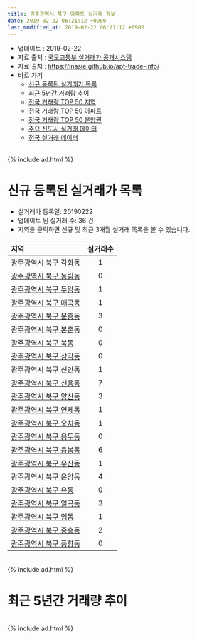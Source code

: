 ```yaml
---
title: 광주광역시 북구 아파트 실거래 정보
date: 2019-02-22 06:21:12 +0900
last_modified_at: 2019-02-22 06:21:12 +0900
---
```


* 업데이트 : 2019-02-22
* 자료 출처 : [국토교통부 실거래가 공개시스템](http://rt.molit.go.kr)
* 자료 출처 : https://inasie.github.io/apt-trade-info/
* 바로 가기
    * [신규 등록된 실거래가 목록](#신규-등록된-실거래가-목록)
    * [최근 5년간 거래량 추이](#최근-5년간-거래량-추이)
    * [전국 거래량 TOP 50 지역](https://inasie.github.io/apt-trade-info/최근-3개월-전국에서-가장-거래가-많이-발생한-지역)
    * [전국 거래량 TOP 50 아파트](https://inasie.github.io/apt-trade-info/최근-3개월-전국에서-가장-거래가-많이-발생한-아파트)
    * [전국 거래량 TOP 50 분양권](https://inasie.github.io/apt-trade-info/최근-3개월-전국에서-가장-거래가-많이-발생한-분양권)
    * [주요 신도시 실거래 데이터](https://inasie.github.io/apt-trade-info/주요-신도시)
    * [전국 실거래 데이터](https://inasie.github.io/apt-trade-info/전국)

<br>
{% include ad.html %}
<br>

# 신규 등록된 실거래가 목록
* 실거래가 등록일: 20190222
* 업데이트 된 실거래 수: 36 건
* 지역을 클릭하면 신규 및 최근 3개월 실거래 목록을 볼 수 있습니다.


|지역|실거래수|
|:---|:---:|
|[광주광역시 북구 각화동](https://ayogom.github.io/apt-trade-info/광주광역시-북구-각화동)|1|
|[광주광역시 북구 동림동](https://ayogom.github.io/apt-trade-info/광주광역시-북구-동림동)|0|
|[광주광역시 북구 두암동](https://ayogom.github.io/apt-trade-info/광주광역시-북구-두암동)|1|
|[광주광역시 북구 매곡동](https://ayogom.github.io/apt-trade-info/광주광역시-북구-매곡동)|1|
|[광주광역시 북구 문흥동](https://ayogom.github.io/apt-trade-info/광주광역시-북구-문흥동)|3|
|[광주광역시 북구 본촌동](https://ayogom.github.io/apt-trade-info/광주광역시-북구-본촌동)|0|
|[광주광역시 북구 북동](https://ayogom.github.io/apt-trade-info/광주광역시-북구-북동)|0|
|[광주광역시 북구 삼각동](https://ayogom.github.io/apt-trade-info/광주광역시-북구-삼각동)|0|
|[광주광역시 북구 신안동](https://ayogom.github.io/apt-trade-info/광주광역시-북구-신안동)|1|
|[광주광역시 북구 신용동](https://ayogom.github.io/apt-trade-info/광주광역시-북구-신용동)|7|
|[광주광역시 북구 양산동](https://ayogom.github.io/apt-trade-info/광주광역시-북구-양산동)|3|
|[광주광역시 북구 연제동](https://ayogom.github.io/apt-trade-info/광주광역시-북구-연제동)|1|
|[광주광역시 북구 오치동](https://ayogom.github.io/apt-trade-info/광주광역시-북구-오치동)|1|
|[광주광역시 북구 용두동](https://ayogom.github.io/apt-trade-info/광주광역시-북구-용두동)|0|
|[광주광역시 북구 용봉동](https://ayogom.github.io/apt-trade-info/광주광역시-북구-용봉동)|6|
|[광주광역시 북구 우산동](https://ayogom.github.io/apt-trade-info/광주광역시-북구-우산동)|1|
|[광주광역시 북구 운암동](https://ayogom.github.io/apt-trade-info/광주광역시-북구-운암동)|4|
|[광주광역시 북구 유동](https://ayogom.github.io/apt-trade-info/광주광역시-북구-유동)|0|
|[광주광역시 북구 일곡동](https://ayogom.github.io/apt-trade-info/광주광역시-북구-일곡동)|3|
|[광주광역시 북구 임동](https://ayogom.github.io/apt-trade-info/광주광역시-북구-임동)|1|
|[광주광역시 북구 중흥동](https://ayogom.github.io/apt-trade-info/광주광역시-북구-중흥동)|2|
|[광주광역시 북구 풍향동](https://ayogom.github.io/apt-trade-info/광주광역시-북구-풍향동)|0|


<br>
{% include ad.html %}
<br>

# 최근 5년간 거래량 추이


<div style="width:100%;">
    <canvas id="deal_progress" height="200"></canvas>
</div>

<script>
new Chart(document.getElementById("deal_progress"), {
    type: 'line',
    data: {
        labels: ['201402','201403','201404','201405','201406','201407','201408','201409','201410','201411','201412','201501','201502','201503','201504','201505','201506','201507','201508','201509','201510','201511','201512','201601','201602','201603','201604','201605','201606','201607','201608','201609','201610','201611','201612','201701','201702','201703','201704','201705','201706','201707','201708','201709','201710','201711','201712','201801','201802','201803','201804','201805','201806','201807','201808','201809','201810','201811','201812','201901','201902'],
        datasets: [{
            label: '매매',
            pointRadius: 1,
            data: [650, 687, 610, 548, 674, 841, 762, 727, 721, 601, 584, 762, 596, 878, 719, 558, 563, 526, 490, 525, 566, 468, 380, 357, 404, 460, 455, 418, 455, 517, 535, 532, 606, 531, 446, 430, 573, 553, 497, 509, 570, 466, 516, 597, 549, 599, 538, 1020, 779, 1020, 715, 747, 699, 764, 864, 862, 964, 624, 486, 506, 113],
            borderColor: "rgba(255, 201, 14, 1)",
            backgroundColor: "rgba(255, 201, 14, 0.5)",
            fill: false,
            lineTension: 0
        },{
            label: '전월세',
            pointRadius: 1,
            data: [466, 449, 373, 397, 416, 420, 470, 374, 365, 323, 298, 372, 349, 449, 391, 322, 338, 311, 313, 303, 310, 278, 280, 317, 344, 332, 316, 326, 374, 344, 333, 288, 280, 257, 315, 297, 399, 406, 360, 323, 377, 398, 426, 431, 359, 404, 421, 494, 428, 490, 377, 394, 446, 476, 407, 382, 389, 309, 341, 337, 155],
            borderColor: "rgba(0, 141, 185, 1)",
            backgroundColor: "rgba(0, 141, 185, 0.5)",
            fill: false,
            lineTension: 0
        }
        ]
    },
    options: {
        responsive: true,
        title: {
            display: false
        },
        tooltips: {
            mode: 'index',
            intersect: false
        },
        hover: {
            mode: 'nearest',
            intersect: true
        },
        scales: {
            xAxes: [{
                display: true,
                scaleLabel: {
                    display: true,
                    labelString: '년/월'
                }
            }],
            yAxes: [{
                display: true,
                ticks: {
                    suggestedMin: 0,
                },
                scaleLabel: {
                    display: true,
                    labelString: '실거래 수'
                }
            }]
        }
    }
});

</script>


<br>
{% include ad.html %}
<br>

